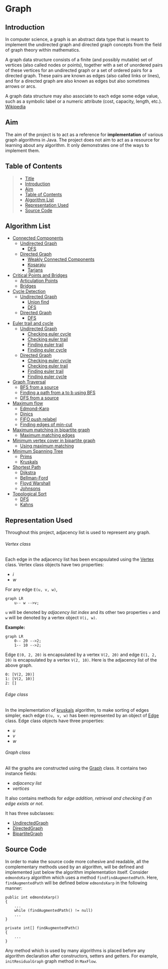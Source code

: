 # Graph

## Introduction

In computer science, a graph is an abstract data type that is meant to implement the undirected graph and directed 
graph concepts from the field of graph theory within mathematics.

A graph data structure consists of a finite (and possibly mutable) set of vertices (also called nodes or points), 
together with a set of unordered pairs of these vertices for an undirected graph or a set of ordered pairs for a 
directed graph. These pairs are known as edges (also called links or lines), and for a directed graph are also known 
as edges but also sometimes arrows or arcs.

A graph data structure may also associate to each edge some edge value, such as a symbolic label or a
numeric attribute (cost, capacity, length, etc.). [Wikipedia](https://en.wikipedia.org/wiki/Graph_(abstract_data_type))

## Aim

The aim of the project is to act as a reference for **implementation** of various graph algorithms in Java. The project 
does not aim to act as a resource for learning about any algorithm. It only demonstrates one of the ways to implement
them.

## Table of Contents

> * [Title](#Graph)
> * [Introduction](#introduction)
> * [Aim](#aim)
> * [Table of Contents](#table-of-contents)
> * [Algorithm List](#algorithm-list)
> * [Representation Used](#representation-used)
> * [Source Code](#source-code)

## Algorithm List

* [Connected Components](Graph/ConnectedComponents.java)
   * [Undirected Graph](https://github.com/AKSingh18/Graph/blob/master/Graph/ConnectedComponents.java#L15)
      * [DFS](https://github.com/AKSingh18/Graph/blob/master/Graph/ConnectedComponents.java#L28)
   * [Directed Graph](https://github.com/AKSingh18/Graph/blob/master/Graph/ConnectedComponents.java#L59)
      * [Weakly Connected Components](https://github.com/AKSingh18/Graph/blob/master/Graph/ConnectedComponents.java#L71)
      * [Kosaraju](https://github.com/AKSingh18/Graph/blob/master/Graph/ConnectedComponents.java#L88)
      * [Tarjans](https://github.com/AKSingh18/Graph/blob/master/Graph/ConnectedComponents.java#L171)
* [Critical Points and Bridges](Graph/CriticalPointsAndBridges.java)
   * [Articulation Points](https://github.com/AKSingh18/Graph/blob/master/Graph/CriticalPointsAndBridges.java#L26)
   * [Bridges](https://github.com/AKSingh18/Graph/blob/master/Graph/CriticalPointsAndBridges.java#L80)
* [Cycle Detection](Graph/CycleDetection.java)
   * [Undirected Graph](https://github.com/AKSingh18/Graph/blob/master/Graph/CycleDetection.java#L15)
     * [Union find](https://github.com/AKSingh18/Graph/blob/master/Graph/CycleDetection.java#L30)
     * [DFS](https://github.com/AKSingh18/Graph/blob/master/Graph/CycleDetection.java#L90)  
  * [Directed Graph](https://github.com/AKSingh18/Graph/blob/master/Graph/CycleDetection.java#L127)
    * [DFS](https://github.com/AKSingh18/Graph/blob/master/Graph/CycleDetection.java#L142)
* [Euler trail and cycle](Graph/EulerTrailAndCycle.java)
   * [Undirected Graph](https://github.com/AKSingh18/Graph/blob/master/Graph/EulerTrailAndCycle.java#L15)
     * [Checking euler cycle](https://github.com/AKSingh18/Graph/blob/master/Graph/EulerTrailAndCycle.java#L35)
     * [Checking euler trail](https://github.com/AKSingh18/Graph/blob/master/Graph/EulerTrailAndCycle.java#L77)
     * [Finding euler trail](https://github.com/AKSingh18/Graph/blob/master/Graph/EulerTrailAndCycle.java#L124)
     * [Finding euler cycle](https://github.com/AKSingh18/Graph/blob/master/Graph/EulerTrailAndCycle.java#L153)    
   * [Directed Graph](https://github.com/AKSingh18/Graph/blob/master/Graph/EulerTrailAndCycle.java#L197)
     * [Checking euler cycle](https://github.com/AKSingh18/Graph/blob/master/Graph/EulerTrailAndCycle.java#L232)
     * [Checking euler trail](https://github.com/AKSingh18/Graph/blob/master/Graph/EulerTrailAndCycle.java#L277)
     * [Finding euler trail](https://github.com/AKSingh18/Graph/blob/master/Graph/EulerTrailAndCycle.java#L349)
     * [Finding euler cycle](https://github.com/AKSingh18/Graph/blob/master/Graph/EulerTrailAndCycle.java#L381)
 * [Graph Traversal](Graph/GraphTraversal.java)
    * [BFS from a source](https://github.com/AKSingh18/Graph/blob/master/GraphTraversal.java#L25)
    * [Finding a path from a to b using BFS](https://github.com/AKSingh18/Graph/blob/master/GraphTraversal.java#L64)
    * [DFS from a source](https://github.com/AKSingh18/Graph/blob/master/GraphTraversal.java#L97) 
 * [Maximum flow](Graph/MaxFlow.java)
    * [Edmond-Karp](https://github.com/AKSingh18/Graph/blob/master/Graph/MaxFlow.java#L58)
    * [Dinics](https://github.com/AKSingh18/Graph/blob/master/Graph/MaxFlow.java#L130)
    * [FIFO push relabel](https://github.com/AKSingh18/Graph/blob/master/Graph/MaxFlow.java#L228)
    * [Finding edges of min-cut](https://github.com/AKSingh18/Graph/blob/master/Graph/MaxFlow.java#L329) 
 * [Maximum matching in bipartite graph](Graph/MaxMatching.java)
    * [Maximum matching edges](https://github.com/AKSingh18/Graph/blob/master/Graph/MaxMatching.java#L50) 
 * [Minimum vertex cover in bipartite graph](Graph/MinVertexCover.java)
    * [Using maximum matching](https://github.com/AKSingh18/Graph/blob/master/Graph/MinVertexCover.java#L18)
 * [Minimum Spanning Tree](Graph/MST.java)
    * [Prims](https://github.com/AKSingh18/Graph/blob/master/Graph/MST.java#L40)
    * [Kruskals](https://github.com/AKSingh18/Graph/blob/master/Graph/MST.java#L92)
 * [Shortest Path](Graph/ShortestPath.java)
    * [Dijkstra](https://github.com/AKSingh18/Graph/blob/master/Graph/ShortestPath.java#L33)
    * [Bellman-Ford](https://github.com/AKSingh18/Graph/blob/master/Graph/ShortestPath.java#L88)
    * [Floyd Warshall](https://github.com/AKSingh18/Graph/blob/master/Graph/ShortestPath.java#L130)
    * [Johnsons](https://github.com/AKSingh18/Graph/blob/master/Graph/ShortestPath.java#L164)    
 * [Topological Sort](Graph/TopologicalSort.java)
    * [DFS](https://github.com/AKSingh18/Graph/blob/master/Graph/TopologicalSort.java#L22)
    * [Kahns](https://github.com/AKSingh18/Graph/blob/master/Graph/TopologicalSort.java#L68)
  
## Representation Used

Throughout this project, adjacency list is used to represent any graph.

###### Vertex class

Each edge in the adjacency list has been encapsulated using the [Vertex](https://github.com/AKSingh18/Graph/blob/master/Graph/Graph.java#L7)
class. Vertex class objects have two properties:

* _i_
* _w_

For any edge `E(u, v, w)`,

```mermaid
graph LR
    u-- w -->v;
```

`u` will be denoted by _adjacency list index_ and its other two properties `v` and `w` will be denoted by a vertex
object `V(i, w)`.

**Example:**

```mermaid
graph LR
    0-- 20 -->2;
    1-- 10 -->2;
```

Edge `E(0, 2, 20)` is encapsulated by a vertex `V(2, 20)` and edge `E(1, 2, 20)` is encapsulated by a vertex `V(2, 10)`. 
Here is the adjacency list of the above graph.

```
0: [V(2, 20)]
1: [V(2, 10)]
2: []
```

###### Edge class

In the implementation of [kruskals](https://github.com/AKSingh18/Graph/blob/master/Graph/MST.java#L92)
algorithm, to make sorting of edges simpler, each edge `E(u, v, w)` has been represented by an object of [Edge](https://github.com/AKSingh18/Graph/blob/master/Graph/Graph.java#L26) 
class. Edge class objects have three properties:

* _u_
* _v_
* _w_

###### Graph class

All the graphs are constructed using the [Graph](Graph/Graph.java) class. It contains two instance fields:

* _adjacency list_
* _vertices_

It also contains methods for _edge addition, retrieval and checking if an edge exists or not_.

It has three subclasses:

* [UndirectedGraph](Graph/UndirectedGraph.java)
* [DirectedGraph](Graph/DirectedGraph.java)
* [BipartiteGraph](Graph/BipartiteGraph.java)

## Source Code

In order to make the source code more cohesive and readable, all the complementary methods used by an algorithm, will be
defined and implemented just below the algorithm implementation itself. Consider `edmondsKarp` algorithm which uses a
method `findfindAugmentedPath`. Here, `findAugmentedPath` will be defined below `edmondsKarp` in the following manner:

```
public int edmondsKarp()
{
    ...
    while (findAugmentedPath() != null)
    ...
}

private int[] findAugmentedPath()
{
    ...
}
```

Any method which is used by many algorithms is placed before any algorithm declaration after constructors, setters and 
getters. For example, `initResidualGraph` graph method in `MaxFlow`.
